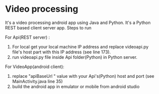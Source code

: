 # Video processing
It's a video processing android app using Java and Python. It's a Python REST based client server app. Steps to run

For Api(REST server) :
1. For local get your local machine IP address and replace videoapi.py file's host part with this IP address (see line 173).
2. run videoapi.py file inside Api folder(Python) in Python server. 

For VideoApp(android client):
1. replace "apiBaseUrl " value with your Api's(Python) host and port (see MainActivity.java line 35)
2. build the android app in emulator or mobile from android studio


